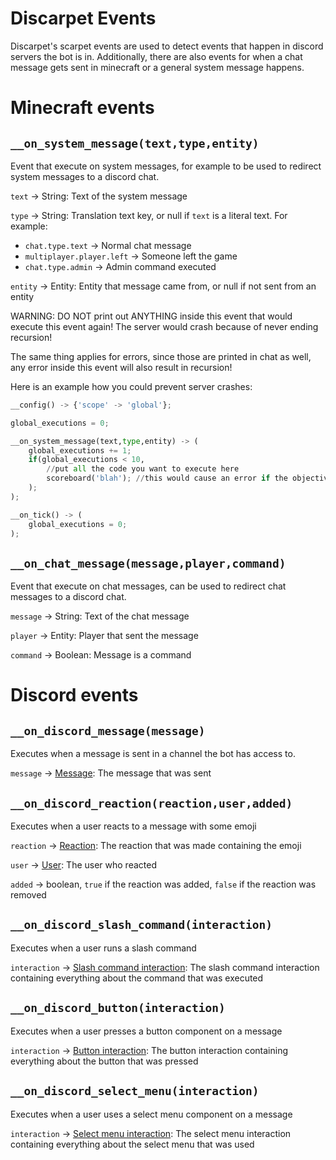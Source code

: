 # Discarpet Events


Discarpet's scarpet events are used to detect events that happen in discord servers the bot is in. Additionally, there are also events for when a chat message gets sent in minecraft or a general system message happens.

# Minecraft events

## `__on_system_message(text,type,entity)`

Event that execute on system messages, for example to be used to redirect system messages to a discord chat.

`text` -> String: Text of the system message

`type` -> String: Translation text key, or null if `text` is a literal text. For example:
   
* `chat.type.text` -> Normal chat message
* `multiplayer.player.left` -> Someone left the game
* `chat.type.admin` -> Admin command executed

`entity` -> Entity: Entity that message came from, or null if not sent from an entity

WARNING: DO NOT print out ANYTHING inside this event that would execute this event again! The server would crash because of never ending recursion!

The same thing applies for errors, since those are printed in chat as well, any error inside this event will also result in recursion!

Here is an example how you could prevent server crashes:

```python
__config() -> {'scope' -> 'global'};

global_executions = 0;

__on_system_message(text,type,entity) -> (
    global_executions += 1;
    if(global_executions < 10,
        //put all the code you want to execute here
        scoreboard('blah'); //this would cause an error if the objective doesnt exist, which would instantly call the event again
    );
);

__on_tick() -> (
    global_executions = 0;
);
```

## `__on_chat_message(message,player,command)`

Event that execute on chat messages, can be used to redirect chat messages to a discord chat.

`message` -> String: Text of the chat message

`player` -> Entity: Player that sent the message

`command` -> Boolean: Message is a command

# Discord events

## `__on_discord_message(message)`

Executes when a message is sent in a channel the bot has access to.

`message` -> [Message](https://github.com/replaceitem/carpet-discarpet/blob/master/docs/Values.md#message): The message that was sent

## `__on_discord_reaction(reaction,user,added)`

Executes when a user reacts to a message with some emoji

`reaction` -> [Reaction](https://github.com/replaceitem/carpet-discarpet/blob/master/docs/Values.md#reaction): The reaction that was made containing the emoji

`user` -> [User](https://github.com/replaceitem/carpet-discarpet/blob/master/docs/Values.md#user): The user who reacted

`added` -> boolean, `true` if the reaction was added, `false` if the reaction was removed

## `__on_discord_slash_command(interaction)`

Executes when a user runs a slash command

`interaction` -> [Slash command interaction](https://github.com/replaceitem/carpet-discarpet/blob/master/docs/Values.md#Slash-command-interaction): The slash command interaction containing everything about the command that was executed

## `__on_discord_button(interaction)`

Executes when a user presses a button component on a message

`interaction` -> [Button interaction](https://github.com/replaceitem/carpet-discarpet/blob/master/docs/Values.md#Button-and-Select-menu-interaction): The button interaction containing everything about the button that was pressed

## `__on_discord_select_menu(interaction)`

Executes when a user uses a select menu component on a message

`interaction` -> [Select menu interaction](https://github.com/replaceitem/carpet-discarpet/blob/master/docs/Values.md#Button-and-Select-menu-interaction): The select menu interaction containing everything about the select menu that was used